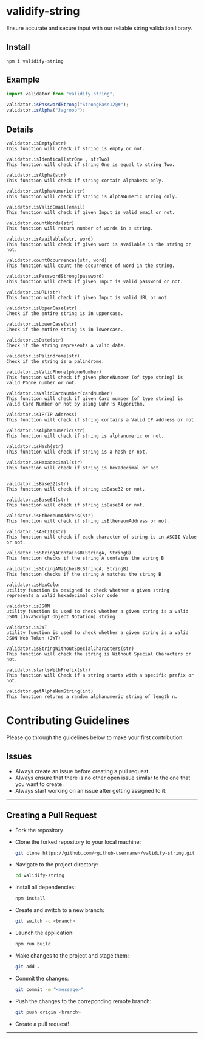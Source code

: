 # validify-string

Ensure accurate and secure input with our reliable string validation library.

## Install

```
npm i validify-string
```

## Example

```js
import validator from "validify-string";

validator.isPasswordStrong("StrongPass12@#");
validator.isAlpha("Jagroop");
```

## Details

```
validator.isEmpty(str)
This function will check if string is empty or not.
```

```
validator.isIdentical(strOne , strTwo)
This function will check if string One is equal to string Two.
```

```
validator.isAlpha(str)
This function will check if string contain Alphabets only.
```

```
validator.isAlphaNumeric(str)
This function will check if string is AlphaNumeric string only.
```

```
validator.isValidEmail(email)
This function will check if given Input is valid email or not.
```

```
validator.countWords(str)
This function will return number of words in a string.
```

```
validator.isAvailable(str, word)
This function will check if given word is available in the string or not.
```

```
validator.countOccurrences(str, word)
This function will count the occurrence of word in the string.
```

```
validator.isPasswordStrong(password)
This function will check if given Input is valid password or not.
```

```
validator.isURL(str)
This function will check if given Input is valid URL or not.
```

```
validator.isUpperCase(str)
Check if the entire string is in uppercase.
```

```
validator.isLowerCase(str)
Check if the entire string is in lowercase.
```

```
validator.isDate(str)
Check if the string represents a valid date.
```

```
validator.isPalindrome(str)
Check if the string is a palindrome.
```
```
validator.isValidPhone(phoneNumber)
This function will check if given phoneNumber (of type string) is valid Phone number or not.
```

```
validator.isValidCardNumber(cardNumber)
This function will check if given Card number (of type string) is valid Card Number or not by using Luhn's Algorithm.
```

```
validator.isIP(IP Address)
This function will check if string contains a Valid IP address or not.
```

```
validator.isAlphanumeric(str)
This function will check if string is alphanumeric or not.
```


```
validator.isHash(str)
This function will check if string is a hash or not.
```


```
validator.isHexadecimal(str)
This function will check if string is hexadecimal or not.
```

```

validator.isBase32(str)
This function will check if string isBase32 or not.
```

```
validator.isBase64(str)
This function will check if string isBase64 or not.
```

```
validator.isEthereumAddress(str)
This function will check if string isEthereumAddress or not.
```

```
validator.isASCII(str)
This function will check if each character of string is in ASCII Value or not.
```

```
validator.isStringAContainsB(StringA, StringB)
This function checks if the string A contains the string B
```

```
validator.isStringAMatchesB(StringA, StringB)
This function checks if the string A matches the string B
```
```
validator.isHexColor
utility function is designed to check whether a given string represents a valid hexadecimal color code
```

```
validator.isJSON
utility function is used to check whether a given string is a valid JSON (JavaScript Object Notation) string
```
```
validator.isJWT
utility function is used to check whether a given string is a valid JSON Web Token (JWT)
```

```
validator.isStringWithoutSpecialCharacters(str)
This function will check the string is Without Special Characters or not. 
```

```
validator.startsWithPrefix(str)
This function will Check if a string starts with a specific prefix or not. 
```

```
validator.getAlphaNumString(int)
This function returns a random alphanumeric string of length n.
```

# Contributing Guidelines


Please go through the guidelines below to make your first contribution:


## Issues
- Always create an issue before creating a pull request.
- Always ensure that there is no other open issue similar to the one that you want to create.
- Always start working on an issue after getting assigned to it.

<hr>

## Creating a Pull Request

- Fork the repository

- Clone the forked repository to your local machine:

    ```sh
    git clone https://github.com/<github-username>/validify-string.git
    ```
    
- Navigate to the project directory:

    ```sh
    cd validify-string
    ```

- Install all dependencies:

    ```sh
    npm install
    ```

- Create and switch to a new branch:

    ```sh
    git switch -c <branch>
    ```

- Launch the application:

    ```sh
    npm run build
    ```

- Make changes to the project and stage them:

    ```sh
    git add .
    ```

- Commit the changes:

    ```sh
    git commit -m "<message>"
    ```

- Push the changes to the correponding remote branch:

    ```sh
    git push origin <branch>
    ```

- Create a pull request!

<hr>

